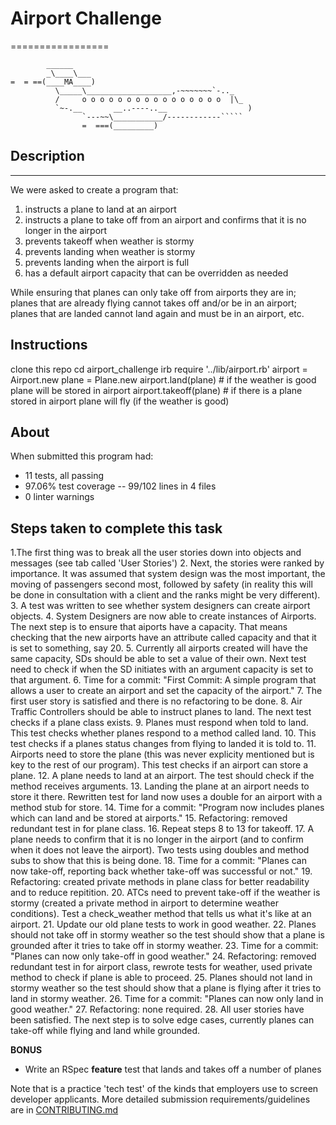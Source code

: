 # Airport Challenge
=================

```
        ______
        _\____\___
=  = ==(____MA____)
          \_____\___________________,-~~~~~~~`-.._
          /     o o o o o o o o o o o o o o o o  |\_
          `~-.__       __..----..__                  )
                `---~~\___________/------------`````
                =  ===(_________)

```

## Description
-----

We were asked to create a program that:
1. instructs a plane to land at an airport
2. instructs a plane to take off from an airport and confirms that it is no longer in the airport
3. prevents takeoff when weather is stormy
4. prevents landing when weather is stormy
5. prevents landing when the airport is full
6. has a default airport capacity that can be overridden as needed

While ensuring that planes can only take off from airports they are in; planes that are already flying cannot takes off and/or be in an airport; planes that are landed cannot land again and must be in an airport, etc.

## Instructions
clone this repo
cd airport_challenge
irb
require '../lib/airport.rb'
airport = Airport.new
plane = Plane.new
airport.land(plane) # if the weather is good plane will be stored in airport
airport.takeoff(plane) # if there is a plane stored in airport plane will fly (if the weather is good)

## About
When submitted this program had:
*   11 tests, all passing
*   97.06% test coverage -- 99/102 lines in 4 files
*   0 linter warnings

## Steps taken to complete this task
1.The first thing was to break all the user stories down into objects and messages (see tab called 'User Stories')
2. Next, the stories were ranked by importance. It was assumed that system design was the most important, the moving of passengers second most, followed by safety (in reality this will be done in consultation with a client and the ranks might be very different).
3. A test was written to see whether system designers can create airport objects.
4. System Designers are now able to create instances of Airports. The next step is to ensure that aiports have a capacity. That means checking that the new airports have an attribute called capacity and that it is set to something, say 20.
5. Currently all airports created will have the same capacity, SDs should be able to set a value of their own. Next test need to check if when the SD initiates with an argument capacity is set to that argument.
6. Time for a commit: "First Commit: A simple program that allows a user to create an airport and set the capacity of the airport."
7. The first user story is satisfied and there is no refactoring to be done.
8. Air Traffic Controllers should be able to instruct planes to land. The next test checks if a plane class exists.
9. Planes must respond when told to land. This test checks whether planes respond to a method called land.
10. This test checks if a planes status changes from flying to landed it is told to.
11. Airports need to store the plane (this was never explicity mentioned but is key to the rest of our program). This test checks if an airport can store a plane.
12. A plane needs to land at an airport. The test should check if the method receives arguments.
13. Landing the plane at an airport needs to store it there. Rewritten test for land now uses a double for an airport with a method stub for store.
14. Time for a commit: "Program now includes planes which can land and be stored at airports."
15. Refactoring: removed redundant test in for plane class.
16. Repeat steps 8 to 13 for takeoff.
17. A plane needs to confirm that it is no longer in the airport (and to confirm when it does not leave the airport). Two tests using doubles and method subs to show that this is being done.
18. Time for a commit: "Planes can now take-off, reporting back whether take-off was successful or not."
19. Refactoring: created private methods in plane class for better readability and to reduce repitition.
20. ATCs need to prevent take-off if the weather is stormy (created a private method in airport to determine weather conditions). Test a check_weather method that tells us what it's like at an airport.
21. Update our old plane tests to work in good weather.
22. Planes should not take off in stormy weather so the test should show that a plane is grounded after it tries to take off in stormy weather.
23. Time for a commit: "Planes can now only take-off in good weather."
24. Refactoring: removed redundant test in for airport class, rewrote tests for weather, used private method to check if plane is able to proceed.
25. Planes should not land in stormy weather so the test should show that a plane is flying after it tries to land in stormy weather.
26. Time for a commit: "Planes can now only land in good weather."
27. Refactoring: none required.
28. All user stories have been satisfied. The next step is to solve edge cases, currently planes can take-off while flying and land while grounded.

**BONUS**

*   Write an RSpec **feature** test that lands and takes off a number of planes

Note that is a practice 'tech test' of the kinds that employers use to screen developer applicants.  More detailed submission requirements/guidelines are in [CONTRIBUTING.md](CONTRIBUTING.md)
